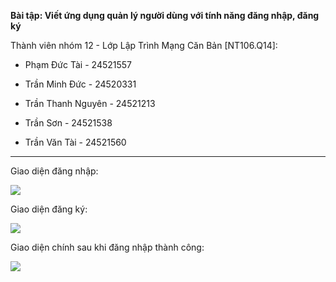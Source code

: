 **Bài tập: Viết ứng dụng quản lý người dùng với tính năng đăng nhập, đăng ký**

Thành viên nhóm 12 - Lớp Lập Trình Mạng Căn Bản [NT106.Q14]:

- Phạm Đức Tài - 24521557 

- Trần Minh Đức - 24520331 

- Trần Thanh Nguyên - 24521213 

- Trần Sơn - 24521538 

- Trần Văn Tài - 24521560

---

Giao diện đăng nhập:

![](https://sv2.anhsieuviet.com/2025/09/29/imageda4cf264fb30f922.png)

Giao diện đăng ký:

![](https://sv2.anhsieuviet.com/2025/09/29/image48a878a566f0b40d.png)

Giao diện chính sau khi đăng nhập thành công:

![](https://sv2.anhsieuviet.com/2025/09/29/image20b064c5674636e2.png)